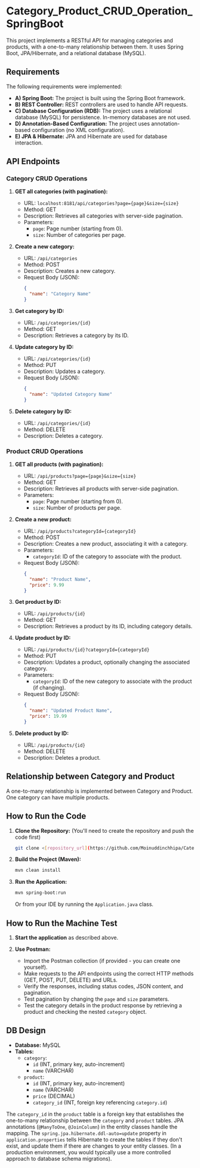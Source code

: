 # Category_Product_CRUD_Operation_SpringBoot


This project implements a RESTful API for managing categories and products, with a one-to-many relationship between them.  It uses Spring Boot, JPA/Hibernate, and a relational database (MySQL).

## Requirements

The following requirements were implemented:

*   **A) Spring Boot:** The project is built using the Spring Boot framework.
*   **B) REST Controller:** REST controllers are used to handle API requests.
*   **C) Database Configuration (RDB):** The project uses a relational database (MySQL) for persistence.  In-memory databases are not used.
*   **D) Annotation-Based Configuration:** The project uses annotation-based configuration (no XML configuration).
*   **E) JPA & Hibernate:** JPA and Hibernate are used for database interaction.

## API Endpoints

### Category CRUD Operations

1.  **GET all categories (with pagination):**

    *   URL: `localhost:8181/api/categories?page={page}&size={size}`
    *   Method: GET
    *   Description: Retrieves all categories with server-side pagination.
    *   Parameters:
        *   `page`: Page number (starting from 0).
        *   `size`: Number of categories per page.

2.  **Create a new category:**

    *   URL: `/api/categories`
    *   Method: POST
    *   Description: Creates a new category.
    *   Request Body (JSON):
        ```json
        {
          "name": "Category Name"
        }
        ```

3.  **Get category by ID:**

    *   URL: `/api/categories/{id}`
    *   Method: GET
    *   Description: Retrieves a category by its ID.

4.  **Update category by ID:**

    *   URL: `/api/categories/{id}`
    *   Method: PUT
    *   Description: Updates a category.
    *   Request Body (JSON):
        ```json
        {
          "name": "Updated Category Name"
        }
        ```

5.  **Delete category by ID:**

    *   URL: `/api/categories/{id}`
    *   Method: DELETE
    *   Description: Deletes a category.

### Product CRUD Operations

1.  **GET all products (with pagination):**

    *   URL: `/api/products?page={page}&size={size}`
    *   Method: GET
    *   Description: Retrieves all products with server-side pagination.
    *   Parameters:
        *   `page`: Page number (starting from 0).
        *   `size`: Number of products per page.

2.  **Create a new product:**

    *   URL: `/api/products?categoryId={categoryId}`
    *   Method: POST
    *   Description: Creates a new product, associating it with a category.
    *   Parameters:
        *   `categoryId`: ID of the category to associate with the product.
    *   Request Body (JSON):
        ```json
        {
          "name": "Product Name",
          "price": 9.99
        }
        ```

3.  **Get product by ID:**

    *   URL: `/api/products/{id}`
    *   Method: GET
    *   Description: Retrieves a product by its ID, including category details.

4.  **Update product by ID:**

    *   URL: `/api/products/{id}?categoryId={categoryId}`
    *   Method: PUT
    *   Description: Updates a product, optionally changing the associated category.
    *   Parameters:
        *   `categoryId`: ID of the new category to associate with the product (if changing).
    *   Request Body (JSON):
        ```json
        {
          "name": "Updated Product Name",
          "price": 19.99
        }
        ```

5.  **Delete product by ID:**

    *   URL: `/api/products/{id}`
    *   Method: DELETE
    *   Description: Deletes a product.

## Relationship between Category and Product

A one-to-many relationship is implemented between Category and Product. One category can have multiple products.

## How to Run the Code

1.  **Clone the Repository:** (You'll need to create the repository and push the code first)
    ```bash
    git clone <[repository_url](https://github.com/Moinuddinchhipa/Category_Product_CRUD_Operation_SpringBoot/tree/main)>
    ```

2.  **Build the Project (Maven):**
    ```bash
    mvn clean install
    ```

3.  **Run the Application:**
    ```bash
    mvn spring-boot:run
    ```

    Or from your IDE by running the `Application.java` class.

## How to Run the Machine Test

1.  **Start the application** as described above.

2.  **Use Postman:**
    *   Import the Postman collection (if provided - you can create one yourself).
    *   Make requests to the API endpoints using the correct HTTP methods (GET, POST, PUT, DELETE) and URLs.
    *   Verify the responses, including status codes, JSON content, and pagination.
    *   Test pagination by changing the `page` and `size` parameters.
    *   Test the category details in the product response by retrieving a product and checking the nested `category` object.

## DB Design

*   **Database:** MySQL
*   **Tables:**
    *   `category`:
        *   `id` (INT, primary key, auto-increment)
        *   `name` (VARCHAR)
    *   `product`:
        *   `id` (INT, primary key, auto-increment)
        *   `name` (VARCHAR)
        *   `price` (DECIMAL)
        *   `category_id` (INT, foreign key referencing `category.id`)

The `category_id` in the `product` table is a foreign key that establishes the one-to-many relationship between the `category` and `product` tables.  JPA annotations (`@ManyToOne`, `@JoinColumn`) in the entity classes handle the mapping.  The `spring.jpa.hibernate.ddl-auto=update` property in `application.properties` tells Hibernate to create the tables if they don't exist, and update them if there are changes to your entity classes.  (In a production environment, you would typically use a more controlled approach to database schema migrations).
